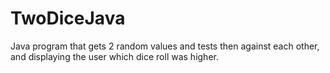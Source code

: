 # TwoDiceJava
Java program that gets 2 random values and tests then against each other, and displaying the user which dice roll was higher.
